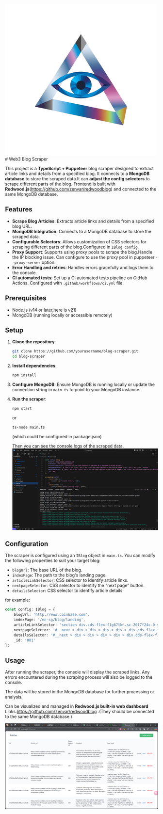 <img src="https://github.com/zenvar/puppeteer/blob/main/a-3d-clean-minimalism-design-logo-of-the-eye-of-pr-QtEwgdKATTeM6ckh8hw-SA-MW24cNULRGi27_o9mGYvrg-removebg-preview.png?raw=true" alt="alt text" stype="width: 50px; height: 50px;">
# Web3 Blog Scraper

This project is a **TypeScript + Puppeteer** blog scraper designed to extract article links and details from a specified blog. It connects to a **MongoDB database** to store the scraped data.It can **adjust the config selectors** to scrape different parts of the blog. Frontend is built with **Redwood.js**(https://github.com/zenvar/redwoodblog) and connected to the same MongoDB database.

## Features

- **Scrape Blog Articles**: Extracts article links and details from a specified blog URL.
- **MongoDB Integration**: Connects to a MongoDB database to store the scraped data.
- **Configurable Selectors**: Allows customization of CSS selectors for scraping different parts of the blog.Configured in `IBlog config`.
- **Proxy Support**: Supports using proxy pools to scrape the blog.Handle the IP blocking issue. Can configure to use the proxy pool in puppeteer `--proxy-server` option.
- **Error Handling and retries**: Handles errors gracefully and logs them to the console.
- **CI automated tests**: Set up a CI automated tests pipeline on GitHub Actions. Configured with `.github/workflows/ci.yml` file.

## Prerequisites

- Node.js (v14 or later,here is v21)
- MongoDB (running locally or accessible remotely)

## Setup

1. **Clone the repository**:
   ```bash
   git clone https://github.com/yourusername/blog-scraper.git
   cd blog-scraper
   ```

2. **Install dependencies**:
   ```bash
   npm install
   ```

3. **Configure MongoDB**:
   Ensure MongoDB is running locally or update the connection string in `main.ts` to point to your MongoDB instance.

4. **Run the scraper**:
   ```bash
   npm start
   ```
   or
   ```bash
   ts-node main.ts
   ```
   (which could be configured in package.json)

   Then you can see the console logs of the scraped data.
   ![console logs](image-1.png)

## Configuration

The scraper is configured using an `IBlog` object in `main.ts`. You can modify the following properties to suit your target blog:

- `blogUrl`: The base URL of the blog.
- `indexPage`: The path to the blog's landing page.
- `articleLinkSelector`: CSS selector to identify article links.
- `nextpageSelector`: CSS selector to identify the "next page" button.
- `detailsSelector`: CSS selector to identify article details.

for example:
```typescript
const config: IBlog = {
    blogUrl: 'http://www.coinbase.com',
    indexPage: '/en-sg/blog/landing',
    articleLinkSelector: 'section div.cds-flex-f1g67tkn.sc-20f7f24c-0.sc-3dcf3304-1.dxlxFg.dZjcVO a',
    nextpageSelector: '#__next > div > div > div > div > div.cds-flex-f1g67tkn.sc-20f7f24c-0.jxwgNN > div > div > div > div > button',
    detailsSelector: '#__next > div > div > div > div > div.cds-flex-f1g67tkn.sc-20f7f24c-0.jxwgNN > div > div > div.cds-flex-f1g67tkn.sc-20f7f24c-0.jqnGZy > section',
    _id: '001'
};
```

## Usage

After running the scraper, the console will display the scraped links. Any errors encountered during the scraping process will also be logged to the console.

The data will be stored in the MongoDB database for further processing or analysis.

Can be visualized and managed in **Redwood.js built-in web dashboard**
Links:https://github.com/zenvar/redwoodblog
.(They should be connected to the same MongoDB database.)

![web dashboard](image.png)



